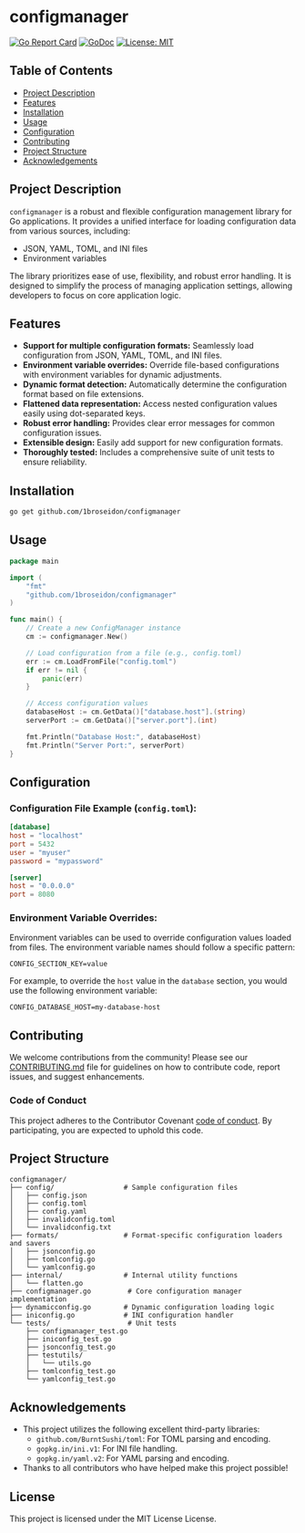 # configmanager

[![Go Report Card](https://goreportcard.com/badge/github.com/1broseidon/configmanager)](https://goreportcard.com/report/github.com/1broseidon/configmanager)
[![GoDoc](https://godoc.org/github.com/1broseidon/configmanager?status.svg)](https://godoc.org/github.com/1broseidon/configmanager)
[![License: MIT](https://img.shields.io/badge/License-MIT-yellow.svg)](https://opensource.org/licenses/MIT)

## Table of Contents

- [Project Description](#project-description)
- [Features](#features)
- [Installation](#installation)
- [Usage](#usage)
- [Configuration](#configuration)
- [Contributing](#contributing)
- [Project Structure](#project-structure)
- [Acknowledgements](#acknowledgements)

## Project Description

`configmanager` is a robust and flexible configuration management library for Go applications. It provides a unified interface for loading configuration data from various sources, including:

- JSON, YAML, TOML, and INI files
- Environment variables

The library prioritizes ease of use, flexibility, and robust error handling. It is designed to simplify the process of managing application settings, allowing developers to focus on core application logic.

## Features

- **Support for multiple configuration formats:** Seamlessly load configuration from JSON, YAML, TOML, and INI files.
- **Environment variable overrides:** Override file-based configurations with environment variables for dynamic adjustments.
- **Dynamic format detection:** Automatically determine the configuration format based on file extensions.
- **Flattened data representation:** Access nested configuration values easily using dot-separated keys.
- **Robust error handling:** Provides clear error messages for common configuration issues.
- **Extensible design:** Easily add support for new configuration formats.
- **Thoroughly tested:** Includes a comprehensive suite of unit tests to ensure reliability.

## Installation

```bash
go get github.com/1broseidon/configmanager
```

## Usage

```go
package main

import (
	"fmt"
	"github.com/1broseidon/configmanager"
)

func main() {
	// Create a new ConfigManager instance
	cm := configmanager.New()

	// Load configuration from a file (e.g., config.toml)
	err := cm.LoadFromFile("config.toml")
	if err != nil {
		panic(err)
	}

	// Access configuration values
	databaseHost := cm.GetData()["database.host"].(string)
	serverPort := cm.GetData()["server.port"].(int)

	fmt.Println("Database Host:", databaseHost)
	fmt.Println("Server Port:", serverPort)
}
```

## Configuration

### Configuration File Example (`config.toml`):

```toml
[database]
host = "localhost"
port = 5432
user = "myuser"
password = "mypassword"

[server]
host = "0.0.0.0"
port = 8080
```

### Environment Variable Overrides:

Environment variables can be used to override configuration values loaded from files. The environment variable names should follow a specific pattern:

```
CONFIG_SECTION_KEY=value
```

For example, to override the `host` value in the `database` section, you would use the following environment variable:

```
CONFIG_DATABASE_HOST=my-database-host
```

## Contributing

We welcome contributions from the community! Please see our [CONTRIBUTING.md](CONTRIBUTING.md) file for guidelines on how to contribute code, report issues, and suggest enhancements.

### Code of Conduct

This project adheres to the Contributor Covenant [code of conduct](CODE_OF_CONDUCT.md). By participating, you are expected to uphold this code.

## Project Structure

```
configmanager/
├── config/                 # Sample configuration files
│   ├── config.json
│   ├── config.toml
│   ├── config.yaml
│   ├── invalidconfig.toml
│   └── invalidconfig.txt
├── formats/                # Format-specific configuration loaders and savers
│   ├── jsonconfig.go
│   ├── tomlconfig.go
│   └── yamlconfig.go
├── internal/               # Internal utility functions
│   └── flatten.go
├── configmanager.go         # Core configuration manager implementation
├── dynamicconfig.go        # Dynamic configuration loading logic
├── iniconfig.go            # INI configuration handler
└── tests/                   # Unit tests
    ├── configmanager_test.go
    ├── iniconfig_test.go
    ├── jsonconfig_test.go
    ├── testutils/
    │   └── utils.go
    ├── tomlconfig_test.go
    └── yamlconfig_test.go
```

## Acknowledgements

- This project utilizes the following excellent third-party libraries:
  - `github.com/BurntSushi/toml`: For TOML parsing and encoding.
  - `gopkg.in/ini.v1`: For INI file handling.
  - `gopkg.in/yaml.v2`: For YAML parsing and encoding.
- Thanks to all contributors who have helped make this project possible!

## License

This project is licensed under the MIT License License.
